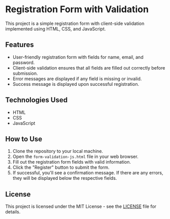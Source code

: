 # Registration Form with Validation

This project is a simple registration form with client-side validation implemented using HTML, CSS, and JavaScript.

## Features

- User-friendly registration form with fields for name, email, and password.
- Client-side validation ensures that all fields are filled out correctly before submission.
- Error messages are displayed if any field is missing or invalid.
- Success message is displayed upon successful registration.
 
## Technologies Used

- HTML
- CSS
- JavaScript

## How to Use

1. Clone the repository to your local machine.
2. Open the `form-validation-js.html` file in your web browser.
3. Fill out the registration form fields with valid information.
4. Click the "Register" button to submit the form.
5. If successful, you'll see a confirmation message. If there are any errors, they will be displayed below the respective fields.

## License

This project is licensed under the MIT License - see the [LICENSE](LICENSE) file for details.

